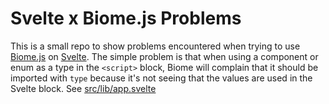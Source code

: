 # Svelte x Biome.js Problems

This is a small repo to show problems encountered when trying to use [Biome.js](https://biomejs.dev) on [Svelte](https://svelte.dev). The simple problem is that when using a component or enum as a type in the `<script>` block, Biome will complain that it should be imported with `type` because it's not seeing that the values are used in the Svelte block. See [src/lib/app.svelte](src/lib/app.svelte)
